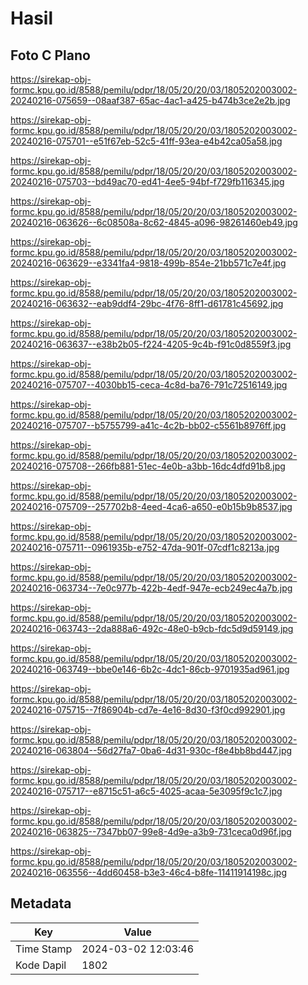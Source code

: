 # Hasil

## Foto C Plano

https://sirekap-obj-formc.kpu.go.id/8588/pemilu/pdpr/18/05/20/20/03/1805202003002-20240216-075659--08aaf387-65ac-4ac1-a425-b474b3ce2e2b.jpg

https://sirekap-obj-formc.kpu.go.id/8588/pemilu/pdpr/18/05/20/20/03/1805202003002-20240216-075701--e51f67eb-52c5-41ff-93ea-e4b42ca05a58.jpg

https://sirekap-obj-formc.kpu.go.id/8588/pemilu/pdpr/18/05/20/20/03/1805202003002-20240216-075703--bd49ac70-ed41-4ee5-94bf-f729fb116345.jpg

https://sirekap-obj-formc.kpu.go.id/8588/pemilu/pdpr/18/05/20/20/03/1805202003002-20240216-063626--6c08508a-8c62-4845-a096-98261460eb49.jpg

https://sirekap-obj-formc.kpu.go.id/8588/pemilu/pdpr/18/05/20/20/03/1805202003002-20240216-063629--e3341fa4-9818-499b-854e-21bb571c7e4f.jpg

https://sirekap-obj-formc.kpu.go.id/8588/pemilu/pdpr/18/05/20/20/03/1805202003002-20240216-063632--eab9ddf4-29bc-4f76-8ff1-d61781c45692.jpg

https://sirekap-obj-formc.kpu.go.id/8588/pemilu/pdpr/18/05/20/20/03/1805202003002-20240216-063637--e38b2b05-f224-4205-9c4b-f91c0d8559f3.jpg

https://sirekap-obj-formc.kpu.go.id/8588/pemilu/pdpr/18/05/20/20/03/1805202003002-20240216-075707--4030bb15-ceca-4c8d-ba76-791c72516149.jpg

https://sirekap-obj-formc.kpu.go.id/8588/pemilu/pdpr/18/05/20/20/03/1805202003002-20240216-075707--b5755799-a41c-4c2b-bb02-c5561b8976ff.jpg

https://sirekap-obj-formc.kpu.go.id/8588/pemilu/pdpr/18/05/20/20/03/1805202003002-20240216-075708--266fb881-51ec-4e0b-a3bb-16dc4dfd91b8.jpg

https://sirekap-obj-formc.kpu.go.id/8588/pemilu/pdpr/18/05/20/20/03/1805202003002-20240216-075709--257702b8-4eed-4ca6-a650-e0b15b9b8537.jpg

https://sirekap-obj-formc.kpu.go.id/8588/pemilu/pdpr/18/05/20/20/03/1805202003002-20240216-075711--0961935b-e752-47da-901f-07cdf1c8213a.jpg

https://sirekap-obj-formc.kpu.go.id/8588/pemilu/pdpr/18/05/20/20/03/1805202003002-20240216-063734--7e0c977b-422b-4edf-947e-ecb249ec4a7b.jpg

https://sirekap-obj-formc.kpu.go.id/8588/pemilu/pdpr/18/05/20/20/03/1805202003002-20240216-063743--2da888a6-492c-48e0-b9cb-fdc5d9d59149.jpg

https://sirekap-obj-formc.kpu.go.id/8588/pemilu/pdpr/18/05/20/20/03/1805202003002-20240216-063749--bbe0e146-6b2c-4dc1-86cb-9701935ad961.jpg

https://sirekap-obj-formc.kpu.go.id/8588/pemilu/pdpr/18/05/20/20/03/1805202003002-20240216-075715--7f86904b-cd7e-4e16-8d30-f3f0cd992901.jpg

https://sirekap-obj-formc.kpu.go.id/8588/pemilu/pdpr/18/05/20/20/03/1805202003002-20240216-063804--56d27fa7-0ba6-4d31-930c-f8e4bb8bd447.jpg

https://sirekap-obj-formc.kpu.go.id/8588/pemilu/pdpr/18/05/20/20/03/1805202003002-20240216-075717--e8715c51-a6c5-4025-acaa-5e3095f9c1c7.jpg

https://sirekap-obj-formc.kpu.go.id/8588/pemilu/pdpr/18/05/20/20/03/1805202003002-20240216-063825--7347bb07-99e8-4d9e-a3b9-731ceca0d96f.jpg

https://sirekap-obj-formc.kpu.go.id/8588/pemilu/pdpr/18/05/20/20/03/1805202003002-20240216-063556--4dd60458-b3e3-46c4-b8fe-11411914198c.jpg


## Metadata

| Key        | Value               |
| ---------- | ------------------- |
| Time Stamp | 2024-03-02 12:03:46 |
| Kode Dapil | 1802                |



